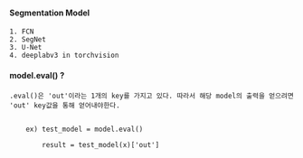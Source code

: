 #### Segmentation Model 

    1. FCN
    2. SegNet
    3. U-Net
    4. deeplabv3 in torchvision


#### model.eval() ?

    .eval()은 'out'이라는 1개의 key를 가지고 있다. 따라서 해당 model의 출력을 얻으려면 'out' key값을 통해 얻어내야한다.
    
        
        ex) test_model = model.eval()
        
            result = test_model(x)['out']
    
    
